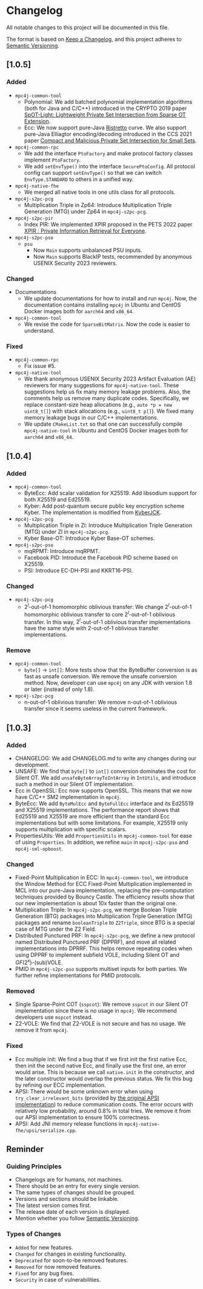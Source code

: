 # Changelog

All notable changes to this project will be documented in this file.

The format is based on [Keep a Changelog](https://keepachangelog.com/en/1.0.0/), and this project adheres to [Semantic Versioning](https://semver.org/spec/v2.0.0.html).

## \[1.0.5\]

### Added

- `mpc4j-common-tool`
  - Polynomial: We add batched polynomial implementation algorithms (both for Java and C/C++) introduced in the CRYPTO 2019 paper [SpOT-Light: Lightweight Private Set Intersection from Sparse OT Extension](https://eprint.iacr.org/2019/634).
  - Ecc: We now support pure-Java [Ristretto](https://ristretto.group/) curve. We also support pure-Java Elliagtor encoding/decoding introduced in the CCS 2021 paper [Compact and Malicious Private Set Intersection for Small Sets](https://eprint.iacr.org/2021/1159).
- `mpc4j-common-rpc`
  - We add the interface `PtoFactory` and make protocol factory classes implement `PtoFactory`.
  - We add `setEnvType()` into the interface `SecurePtoConfig`. All protocol config can support `setEnvType()` so that we can switch `EnvType.STANDARD` to others in a unified way.
- `mpc4j-native-fhe`
  - We merged all native tools in one utils class for all protocols.
- `mpc4j-s2pc-pcg`
  - Multiplication Triple in Zp64: Introduce Multiplication Triple Generation (MTG) under Zp64 in `mpc4j-s2pc-pcg`.
- `mpc4j-s2pc-pir`
  - Index PIR: We implemented XPIR proposed in the PETS 2022 paper [XPIR : Private Information Retrieval for Everyone](https://petsymposium.org/2016/files/papers/XPIR___Private_Information_Retrieval_for_Everyone.pdf).
- `mpc4j-s2pc-pso`
  - `psu`
    - Now `Main` supports unbalanced PSU inputs.
    - Now `Main` supports BlackIP tests, recommended by anonymous USENIX Security 2023 reviewers.

### Changed

- Documentations
  - We update documentations for how to install and run `mpc4j`. Now, the documentation contains installing `mpc4j` in Ubuntu and CentOS Docker images both for `aarch64` and `x86_64`.
- `mpc4j-common-tool`
  - We revise the code for `SparseBitMatrix`. Now the code is easier to understand.

### Fixed

- `mpc4j-common-rpc`
  - Fix issue \#5.
- `mpc4j-native-tool`
  - We thank anonymous USENIX Security 2023 Artifact Evaluation (AE) reviewers for many suggestions for `mpc4j-native-tool`. These suggestions help us fix many memory leakage problems. Also, the comments help us remove many duplicate codes. Specifically, we replace constant-size heap allocations (e.g., `auto *p = new uint8_t[]`) with stack allocations (e.g., `uint8_t p[]`). We fixed many memory leakage bugs in our C/C++ implementations.
  - We update `CMakeList.txt` so that one can successfully compile `mpc4j-native-tool` in Ubuntu and CentOS Docker images both for `aarch64` and `x86_64`.


## \[1.0.4\]

### Added

- `mpc4j-common-tool`
  - ByteEcc: Add scalar validation for X25519. Add libsodium support for both X25519 and Ed25519.
  - Kyber: Add post-quantum secure public key encryption scheme Kyber. The implementation is modified from [KyberJCK](https://github.com/fisherstevenk/kyberJCE).
- `mpc4j-s2pc-pcg`
  - Multiplication Triple in Zl: Introduce Multiplication Triple Generation (MTG) under Zl in `mpc4j-s2pc-pcg`.
  - Kyber Base-OT: Introduce Kyber Base-OT schemes.
- `mpc4j-s2pc-pso`
  - mqRPMT: Introduce mqRPMT.
  - Facebook PID: Introduce the Facebook PID scheme based on X25519.
  - PSI: Introduce EC-DH-PSI and KKRT16-PSI.
  
### Changed

- `mpc4j-s2pc-pcg`
  - $2^l$-out-of-1 homomorphic oblivious transfer: We change $2^l$-out-of-1 homomorphic oblivious transfer to core $2^l$-out-of-1 oblivious transfer. In this way, $2^l$-out-of-1 oblivious transfer implementations have the same style with 2-out-of-1 oblivious transfer implementations.

### Remove

- `mpc4j-common-tool`
  - `byte[]` -> `int[]`: More tests show that the ByteBuffer conversion is as fast as unsafe conversion. We remove the unsafe conversion method. Now, developer can use `mpc4j` on any JDK with version 1.8 or later (instead of only 1.8).
- `mpc4j-s2pc-pcg`
  - n-out-of-1 oblivious transfer: We remove n-out-of-1 oblivious transfer since it seems useless in the current framework.

## \[1.0.3\]

### Added

- CHANGELOG: We add CHANGELOG.md to write any changes during our development.
- UNSAFE: We find that `byte[]` to `int[]` conversion dominates the cost for Silent OT. We add `unsafeByteArrayToIntArray` in `IntUtils`, and introduce such a method in our Silent OT implementation.
- Ecc in OpenSSL: Ecc now supports OpenSSL. This means that we now have C/C++ SM2 implementation in `mpc4j`.
- ByteEcc: We add `ByteMulEcc` and `ByteFullEcc` interface and its Ed25519 and X25519 implementations. The performance report shows that Ed25519 and X25519 are more efficient than the standard Ecc implementations but with some limitations. For example, X25519 only supports multiplication with specific scalars.
- PropertiesUtils: We add `PropertiesUtils` in `mpc4j-common-tool` for ease of using `Properties`. In addition, we refine `main` in `mpc4j-s2pc-pso` and `mpc4j-sml-opboost`. 

### Changed

- Fixed-Point Multiplication in ECC: In `mpc4j-common-tool`, we introduce the Window Method for ECC Fixed-Point Multiplication implemented in MCL into our pure-Java implementation, replacing the pre-computation techniques provided by Bouncy Castle. The efficiency results show that our new implementation is about 10x faster than the original one.
- Multiplication Triple: In `mpc4j-s2pc-pcg`, we merge Boolean Triple Generation (BTG) packages into Multiplication Triple Generation (MTG) packages and rename `booleanTriple` to `Z2Triple`, since BTG is a special case of MTG under the Z2 Field.
- Distributed Punctured PRF: In `mpc4j-s2pc-pcg`, we define a new protocol named Distributed Punctured PRF (DPPRF), and move all related implementations into DPRRF. This helps remove repeating codes when using DPPRF to implement subfield VOLE, including Silent OT and $GF(2^{\kappa})$-(sub)VOLE.
- PMID in `mpc4j-s2pc-pso` supports multiset inputs for both parties. We further refine implementations for PMID protocols.

### Removed

- Single Sparse-Point COT (`sspcot`): We remove `sspcot` in our Silent OT implementation since there is no usage in `mpc4j`. We recommend developers use `mspcot` instead.
- Z2-VOLE: We find that Z2-VOLE is not secure and has no usage. We remove it from `mpc4j`.

### Fixed

- Ecc multiple init: We find a bug that if we first init the first native Ecc, then init the second native Ecc, and finally use the first one, an error would arise. This is because we call `native.init` in the constructor, and the later constructor would overlap the previous status. We fix this bug by refining our ECC implementation.
- APSI: There would be some unknown error when using `try_clear_irrelevant_bits` (provided by [the original APSI implementation](https://github.com/microsoft/APSI/blob/main/sender/apsi/bin_bundle.cpp)) to reduce communication costs. The error occurs with relatively low probability, around 0.8% in total tries. We remove it from our APSI implementation to ensure 100% correctness.
- APSI: Add JNI memory release functions in `mpc4j-native-fhe/upsi/serialize.cpp`.

## Reminder

### Guiding Principles

- Changelogs are for humans, not machines.
- There should be an entry for every single version.
- The same types of changes should be grouped.
- Versions and sections should be linkable.
- The latest version comes first.
- The release date of each version is displayed.
- Mention whether you follow [Semantic Versioning](https://semver.org/).

### Types of Changes

- `Added` for new features.
- `Changed` for changes in existing functionality.
- `Deprecated` for soon-to-be removed features.
- `Removed` for now removed features.
- `Fixed` for any bug fixes.
- `Security` in case of vulnerabilities.